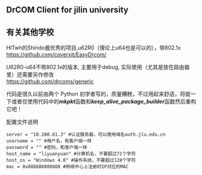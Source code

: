 DrCOM Client for jilin university
-------------

有关其他学校
-------------
HITwh的Shindo酱优秀的项目,u62R0（理论上u64也是可以的），带802.1x <br>
https://github.com/coverxit/EasyDrcom/

U62R0-u64不带802.1x的版本, 主要用于debug, 实际使用（尤其是放在路由器里）还需要另作修改<br>
https://github.com/drcoms/generic


代码是很久以前由两个 Python 初学者写的，质量糟糕，不过用起来舒适，将就一下或者仅使用代码中的***mkpkt***函数和***keep_alive_package_builder***函数然后重构它吧！

配置文件说明
```
server = "10.100.61.3" #认证服务器，可以使用域名auth.jlu.edu.cn
username = "" #用户名，和客户端一样
password = "" #密码，和客户端一样
host_name = "liyuanyuan" #计算机名，不要超过71个字符
host_os = "Windows 4.0" #操作系统，不要超过128个字符
mac = 0x888888888888 #网络中心上注册时IP对应的MAC
```
